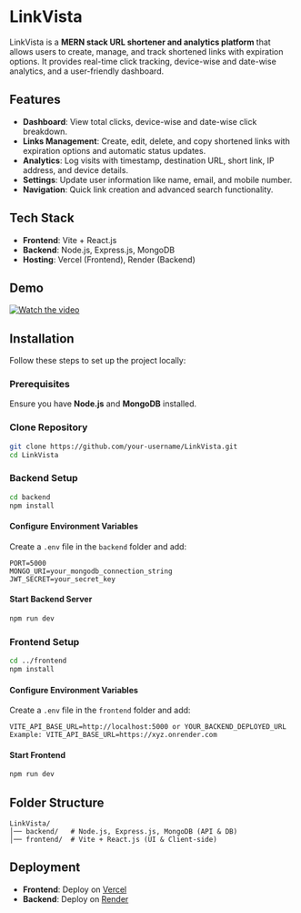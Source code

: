 # LinkVista

LinkVista is a **MERN stack URL shortener and analytics platform** that allows users to create, manage, and track shortened links with expiration options. It provides real-time click tracking, device-wise and date-wise analytics, and a user-friendly dashboard.

## Features

- **Dashboard**: View total clicks, device-wise and date-wise click breakdown.
- **Links Management**: Create, edit, delete, and copy shortened links with expiration options and automatic status updates.
- **Analytics**: Log visits with timestamp, destination URL, short link, IP address, and device details.
- **Settings**: Update user information like name, email, and mobile number.
- **Navigation**: Quick link creation and advanced search functionality.

## Tech Stack

- **Frontend**: Vite + React.js
- **Backend**: Node.js, Express.js, MongoDB
- **Hosting**: Vercel (Frontend), Render (Backend)

## Demo

[![Watch the video](https://img.youtube.com/vi/HTMTB8nJfkA/maxresdefault.jpg)](https://youtu.be/HTMTB8nJfkA)

## Installation

Follow these steps to set up the project locally:

### Prerequisites

Ensure you have **Node.js** and **MongoDB** installed.

### Clone Repository

```bash
git clone https://github.com/your-username/LinkVista.git
cd LinkVista
```

### Backend Setup

```bash
cd backend
npm install
```

#### Configure Environment Variables

Create a `.env` file in the `backend` folder and add:

```
PORT=5000
MONGO_URI=your_mongodb_connection_string
JWT_SECRET=your_secret_key
```

#### Start Backend Server

```bash
npm run dev
```

### Frontend Setup

```bash
cd ../frontend
npm install
```

#### Configure Environment Variables

Create a `.env` file in the `frontend` folder and add:

```
VITE_API_BASE_URL=http://localhost:5000 or YOUR_BACKEND_DEPLOYED_URL
Example: VITE_API_BASE_URL=https://xyz.onrender.com
```

#### Start Frontend

```bash
npm run dev
```

## Folder Structure

```
LinkVista/
│── backend/   # Node.js, Express.js, MongoDB (API & DB)
│── frontend/  # Vite + React.js (UI & Client-side)
```

## Deployment

- **Frontend**: Deploy on [Vercel](https://vercel.com/)
- **Backend**: Deploy on [Render](https://render.com/)
